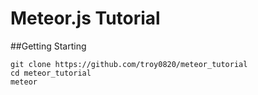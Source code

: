 Meteor.js Tutorial
=================

##Getting Starting

```
git clone https://github.com/troy0820/meteor_tutorial
cd meteor_tutorial
meteor
```

